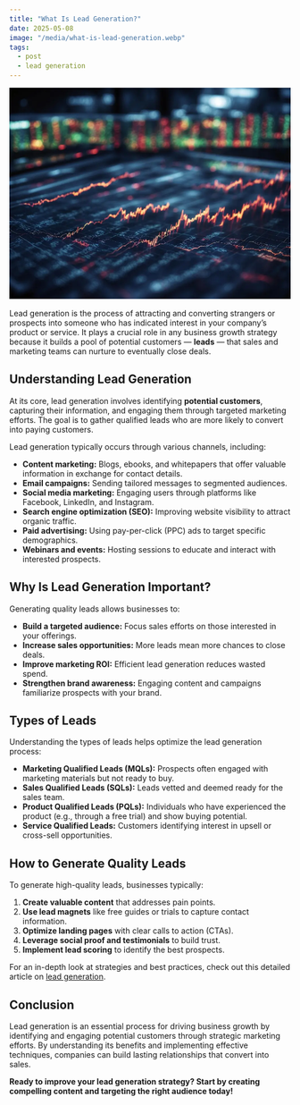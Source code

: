 ```yaml
---
title: "What Is Lead Generation?"
date: 2025-05-08
image: "/media/what-is-lead-generation.webp"
tags:
  - post
  - lead generation
---
```


![What Is Lead Generation?](/media/what-is-lead-generation.webp)

Lead generation is the process of attracting and converting strangers or prospects into someone who has indicated interest in your company’s product or service. It plays a crucial role in any business growth strategy because it builds a pool of potential customers — **leads** — that sales and marketing teams can nurture to eventually close deals.

## Understanding Lead Generation

At its core, lead generation involves identifying **potential customers**, capturing their information, and engaging them through targeted marketing efforts. The goal is to gather qualified leads who are more likely to convert into paying customers.

Lead generation typically occurs through various channels, including:

- **Content marketing:** Blogs, ebooks, and whitepapers that offer valuable information in exchange for contact details.
- **Email campaigns:** Sending tailored messages to segmented audiences.
- **Social media marketing:** Engaging users through platforms like Facebook, LinkedIn, and Instagram.
- **Search engine optimization (SEO):** Improving website visibility to attract organic traffic.
- **Paid advertising:** Using pay-per-click (PPC) ads to target specific demographics.
- **Webinars and events:** Hosting sessions to educate and interact with interested prospects.

## Why Is Lead Generation Important?

Generating quality leads allows businesses to:

- **Build a targeted audience:** Focus sales efforts on those interested in your offerings.
- **Increase sales opportunities:** More leads mean more chances to close deals.
- **Improve marketing ROI:** Efficient lead generation reduces wasted spend.
- **Strengthen brand awareness:** Engaging content and campaigns familiarize prospects with your brand.
  
## Types of Leads

Understanding the types of leads helps optimize the lead generation process:

- **Marketing Qualified Leads (MQLs):** Prospects often engaged with marketing materials but not ready to buy.
- **Sales Qualified Leads (SQLs):** Leads vetted and deemed ready for the sales team.
- **Product Qualified Leads (PQLs):** Individuals who have experienced the product (e.g., through a free trial) and show buying potential.
- **Service Qualified Leads:** Customers identifying interest in upsell or cross-sell opportunities.

## How to Generate Quality Leads

To generate high-quality leads, businesses typically:

1. **Create valuable content** that addresses pain points.
2. **Use lead magnets** like free guides or trials to capture contact information.
3. **Optimize landing pages** with clear calls to action (CTAs).
4. **Leverage social proof and testimonials** to build trust.
5. **Implement lead scoring** to identify the best prospects.

For an in-depth look at strategies and best practices, check out this detailed article on [lead generation](https://leadcraftr.com/posts/lead-generation/).

## Conclusion

Lead generation is an essential process for driving business growth by identifying and engaging potential customers through strategic marketing efforts. By understanding its benefits and implementing effective techniques, companies can build lasting relationships that convert into sales.

**Ready to improve your lead generation strategy? Start by creating compelling content and targeting the right audience today!**
